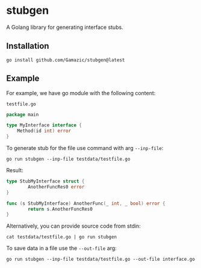 # stubgen

A Golang library for generating interface stubs.

## Installation

```shell
go install github.com/Gamazic/stubgen@latest
```

## Example

For example, we have go module with the following content: 

`testfile.go`
```go
package main

type MyInterface interface {
	Method(id int) error
}
```

To generate stub for the file use command with arg `--inp-file`:

```shell
go run stubgen --inp-file testdata/testfile.go
```

Result:

```go
type StubMyInterface struct {
        AnotherFuncRes0 error
}

func (s StubMyInterface) AnotherFunc(_ int, _ bool) error {
        return s.AnotherFuncRes0
}
```

Alternatively, you can provide source code from stdin:

```shell
cat testdata/testfile.go | go run stubgen
```

To save data in a file use the `--out-file` arg:

```shell
go run stubgen --inp-file testdata/testfile.go --out-file interface.go
```
